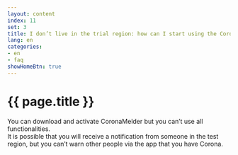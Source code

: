 ```yaml
---
layout: content
index: 11
set: 3
title: I don’t live in the trial region: how can I start using the CoronaMelder app?
lang: en
categories:
- en
- faq
showHomeBtn: true
---
```


# {{ page.title }}

You can download and activate CoronaMelder but you can’t use all functionalities.  
It is possible that you will receive a notification from someone in the test region, but you can’t warn other people via the app that you have Corona.  
